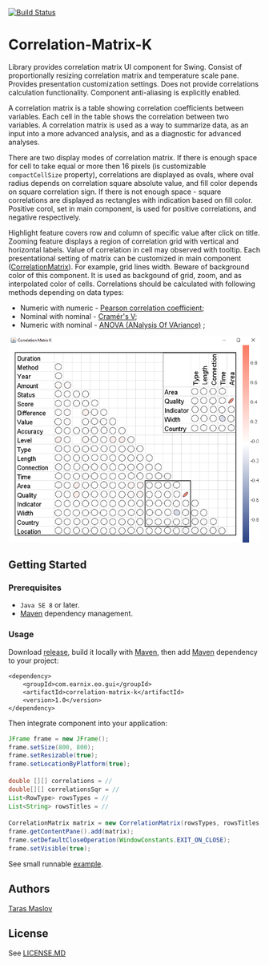 [![Build Status](https://travis-ci.org/Earnix/Correlation-Matrix-K.svg?branch=master)](https://travis-ci.org/Earnix/Correlation-Matrix-K)
# Correlation-Matrix-K

Library provides correlation matrix UI component for Swing. Consist of proportionally resizing correlation matrix and temperature scale pane. Provides presentation customization settings. Does not provide correlations calculation functionality. Component anti-aliasing is explicitly enabled.

A correlation matrix is a table showing correlation coefficients between variables. Each cell in the table shows the correlation between two variables. A correlation matrix is used as a way to summarize data, as an input into a more advanced analysis, and as a diagnostic for advanced analyses.

There are two display modes of correlation matrix. If there is enough space for cell to take equal or more then 16 pixels (is customizable `compactCellSize` property), correlations are displayed as ovals, where oval radius depends on correlation square absolute value, and fill color depends on square correlation sign. If there is not enough space - square correlations are displayed as rectangles with indication based on fill color. Positive corol, set in main component, is used for positive correlations, and negative respectively.

Highlight feature covers row and column of specific value after click on title. Zooming feature displays a region of correlation grid with vertical and horizontal labels. Value of correlation in cell may observed with tooltip. Each presentational setting of matrix can be customized in main component ([CorrelationMatrix](/src/main/java/com/earnix/eo/gui/correlation/CorrelationMatrix.java)). For example, grid lines width. Beware of background color of this component. It is used as backgound of grid, zoom, and as interpolated color of cells. Correlations should be calculated with following methods depending on data types: 

* Numeric with numeric - [Pearson correlation coefficient](https://en.wikipedia.org/wiki/Pearson_correlation_coefficient); 
* Nominal with nominal - [Cramér's V](https://en.wikipedia.org/wiki/Cram%C3%A9r%27s_V);
* Numeric with nominal - [ANOVA (ANalysis Of VAriance)](https://researchbasics.education.uconn.edu/anova_regression_and_chi-square/) ;

<p align="center"><img src="/screen.png"></img></p>

## Getting Started

### Prerequisites
* `Java SE 8` or later.
* [Maven](https://maven.apache.org/) dependency management.

### Usage
Download [release](https://github.com/Earnix/Correlation-Matrix-K/releases/tag/1.0), build it locally with [Maven](https://maven.apache.org/), then add [Maven](https://maven.apache.org/) dependency to your project:
```
<dependency>
	<groupId>com.earnix.eo.gui</groupId>
	<artifactId>correlation-matrix-k</artifactId>
	<version>1.0</version>
</dependency>
```

Then integrate component into your application:

```java
JFrame frame = new JFrame();
frame.setSize(800, 800);
frame.setResizable(true);
frame.setLocationByPlatform(true);

double [][] correlations = //
double[][] correlationsSqr = //
List<RowType> rowsTypes = //
List<String> rowsTitles = //

CorrelationMatrix matrix = new CorrelationMatrix(rowsTypes, rowsTitles, correlations, correlationsSqr);
frame.getContentPane().add(matrix);
frame.setDefaultCloseOperation(WindowConstants.EXIT_ON_CLOSE);
frame.setVisible(true);
```
See small runnable [example](/src/main/java/com/earnix/eo/gui/correlation/Example.java).

## Authors
[Taras Maslov](https://github.com/linight)
## License
See [LICENSE.MD](/LICENSE.md)

